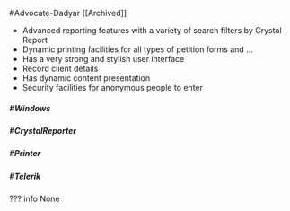 #Advocate-Dadyar [[Archived]]

* Advanced reporting features with a variety of search filters by Crystal Report
* Dynamic printing facilities for all types of petition forms and ...
* Has a very strong and stylish user interface
* Record client details
* Has dynamic content presentation
* Security facilities for anonymous people to enter

##### #Windows

##### #CrystalReporter

##### #Printer

##### #Telerik

  ??? info
      None